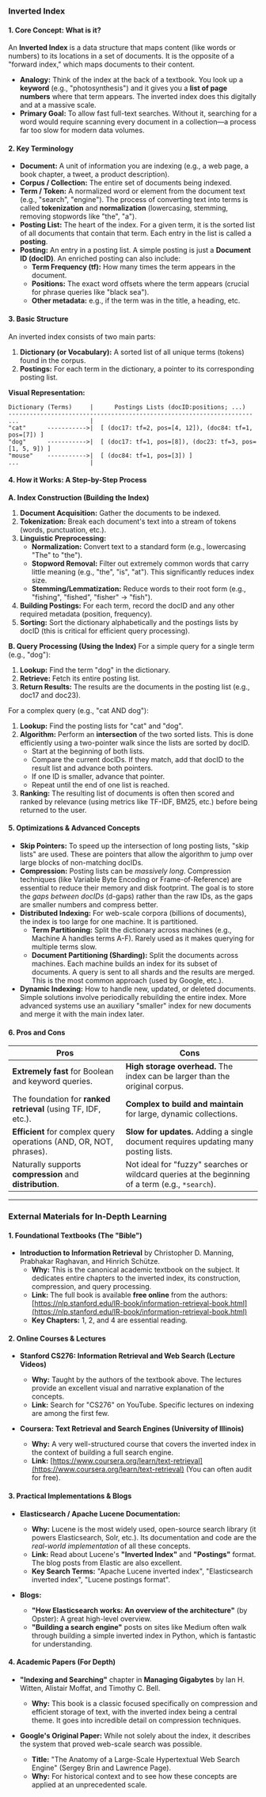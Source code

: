 ### **Inverted Index**

#### **1. Core Concept: What is it?**

An **Inverted Index** is a data structure that maps content (like words or numbers) to its locations in a set of documents. It is the opposite of a "forward index," which maps documents to their content.

*   **Analogy:** Think of the index at the back of a textbook. You look up a **keyword** (e.g., "photosynthesis") and it gives you a **list of page numbers** where that term appears. The inverted index does this digitally and at a massive scale.
*   **Primary Goal:** To allow fast full-text searches. Without it, searching for a word would require scanning every document in a collection—a process far too slow for modern data volumes.

#### **2. Key Terminology**

*   **Document:** A unit of information you are indexing (e.g., a web page, a book chapter, a tweet, a product description).
*   **Corpus / Collection:** The entire set of documents being indexed.
*   **Term / Token:** A normalized word or element from the document text (e.g., "search", "engine"). The process of converting text into terms is called **tokenization** and **normalization** (lowercasing, stemming, removing stopwords like "the", "a").
*   **Posting List:** The heart of the index. For a given term, it is the sorted list of all documents that contain that term. Each entry in the list is called a **posting**.
*   **Posting:** An entry in a posting list. A simple posting is just a **Document ID (docID)**. An enriched posting can also include:
    *   **Term Frequency (tf):** How many times the term appears in the document.
    *   **Positions:** The exact word offsets where the term appears (crucial for phrase queries like "black sea").
    *   **Other metadata:** e.g., if the term was in the title, a heading, etc.

#### **3. Basic Structure**

An inverted index consists of two main parts:

1.  **Dictionary (or Vocabulary):** A sorted list of all unique terms (tokens) found in the corpus.
2.  **Postings:** For each term in the dictionary, a pointer to its corresponding posting list.

**Visual Representation:**

```
Dictionary (Terms)     |      Postings Lists (docID:positions; ...)
---------------------------------------------------------------------
...                    |
"cat"      ----------->|  [ (doc17: tf=2, pos=[4, 12]), (doc84: tf=1, pos=[7]) ]
"dog"      ----------->|  [ (doc17: tf=1, pos=[8]), (doc23: tf=3, pos=[1, 5, 9]) ]
"mouse"    ----------->|  [ (doc84: tf=1, pos=[3]) ]
...                    |
```

#### **4. How it Works: A Step-by-Step Process**

**A. Index Construction (Building the Index)**
1.  **Document Acquisition:** Gather the documents to be indexed.
2.  **Tokenization:** Break each document's text into a stream of tokens (words, punctuation, etc.).
3.  **Linguistic Preprocessing:**
    *   **Normalization:** Convert text to a standard form (e.g., lowercasing "The" to "the").
    *   **Stopword Removal:** Filter out extremely common words that carry little meaning (e.g., "the", "is", "at"). This significantly reduces index size.
    *   **Stemming/Lemmatization:** Reduce words to their root form (e.g., "fishing", "fished", "fisher" -> "fish").
4.  **Building Postings:** For each term, record the docID and any other required metadata (position, frequency).
5.  **Sorting:** Sort the dictionary alphabetically and the postings lists by docID (this is critical for efficient query processing).

**B. Query Processing (Using the Index)**
For a simple query for a single term (e.g., "dog"):
1.  **Lookup:** Find the term "dog" in the dictionary.
2.  **Retrieve:** Fetch its entire posting list.
3.  **Return Results:** The results are the documents in the posting list (e.g., doc17 and doc23).

For a complex query (e.g., "cat AND dog"):
1.  **Lookup:** Find the posting lists for "cat" and "dog".
2.  **Algorithm:** Perform an **intersection** of the two sorted lists. This is done efficiently using a two-pointer walk since the lists are sorted by docID.
    *   Start at the beginning of both lists.
    *   Compare the current docIDs. If they match, add that docID to the result list and advance both pointers.
    *   If one ID is smaller, advance that pointer.
    *   Repeat until the end of one list is reached.
3.  **Ranking:** The resulting list of documents is often then scored and ranked by relevance (using metrics like TF-IDF, BM25, etc.) before being returned to the user.

#### **5. Optimizations & Advanced Concepts**

*   **Skip Pointers:** To speed up the intersection of long posting lists, "skip lists" are used. These are pointers that allow the algorithm to jump over large blocks of non-matching docIDs.
*   **Compression:** Posting lists can be *massively long*. Compression techniques (like Variable Byte Encoding or Frame-of-Reference) are essential to reduce their memory and disk footprint. The goal is to store the *gaps between docIDs* (d-gaps) rather than the raw IDs, as the gaps are smaller numbers and compress better.
*   **Distributed Indexing:** For web-scale corpora (billions of documents), the index is too large for one machine. It is partitioned.
    *   **Term Partitioning:** Split the dictionary across machines (e.g., Machine A handles terms A-F). Rarely used as it makes querying for multiple terms slow.
    *   **Document Partitioning (Sharding):** Split the documents across machines. Each machine builds an index for its subset of documents. A query is sent to all shards and the results are merged. This is the most common approach (used by Google, etc.).
*   **Dynamic Indexing:** How to handle new, updated, or deleted documents. Simple solutions involve periodically rebuilding the entire index. More advanced systems use an auxiliary "smaller" index for new documents and merge it with the main index later.

#### **6. Pros and Cons**

| Pros                                                                 | Cons                                                                                               |
| -------------------------------------------------------------------- | -------------------------------------------------------------------------------------------------- |
| **Extremely fast** for Boolean and keyword queries.                  | **High storage overhead.** The index can be larger than the original corpus.                       |
| The foundation for **ranked retrieval** (using TF, IDF, etc.).       | **Complex to build and maintain** for large, dynamic collections.                                  |
| **Efficient** for complex query operations (AND, OR, NOT, phrases). | **Slow for updates.** Adding a single document requires updating many posting lists.               |
| Naturally supports **compression** and **distribution**.             | Not ideal for "fuzzy" searches or wildcard queries at the beginning of a term (e.g., `*search`). |

---

### **External Materials for In-Depth Learning**

#### **1. Foundational Textbooks (The "Bible")**

*   **Introduction to Information Retrieval** by Christopher D. Manning, Prabhakar Raghavan, and Hinrich Schütze.
    *   **Why:** This is the canonical academic textbook on the subject. It dedicates entire chapters to the inverted index, its construction, compression, and query processing.
    *   **Link:** The full book is available **free online** from the authors: [https://nlp.stanford.edu/IR-book/information-retrieval-book.html](https://nlp.stanford.edu/IR-book/information-retrieval-book.html)
    *   **Key Chapters:** 1, 2, and 4 are essential reading.

#### **2. Online Courses & Lectures**

*   **Stanford CS276: Information Retrieval and Web Search (Lecture Videos)**
    *   **Why:** Taught by the authors of the textbook above. The lectures provide an excellent visual and narrative explanation of the concepts.
    *   **Link:** Search for "CS276" on YouTube. Specific lectures on indexing are among the first few.

*   **Coursera: Text Retrieval and Search Engines (University of Illinois)**
    *   **Why:** A very well-structured course that covers the inverted index in the context of building a full search engine.
    *   **Link:** [https://www.coursera.org/learn/text-retrieval](https://www.coursera.org/learn/text-retrieval) (You can often audit for free).

#### **3. Practical Implementations & Blogs**

*   **Elasticsearch / Apache Lucene Documentation:**
    *   **Why:** Lucene is the most widely used, open-source search library (it powers Elasticsearch, Solr, etc.). Its documentation and code are the *real-world implementation* of all these concepts.
    *   **Link:** Read about Lucene's **"Inverted Index"** and **"Postings"** format. The blog posts from Elastic are also excellent.
    *   **Key Search Terms:** "Apache Lucene inverted index", "Elasticsearch inverted index", "Lucene postings format".

*   **Blogs:**
    *   **"How Elasticsearch works: An overview of the architecture"** (by Opster): A great high-level overview.
    *   **"Building a search engine"** posts on sites like Medium often walk through building a simple inverted index in Python, which is fantastic for understanding.

#### **4. Academic Papers (For Depth)**

*   **"Indexing and Searching"** chapter in **Managing Gigabytes** by Ian H. Witten, Alistair Moffat, and Timothy C. Bell.
    *   **Why:** This book is a classic focused specifically on compression and efficient storage of text, with the inverted index being a central theme. It goes into incredible detail on compression techniques.

*   **Google's Original Paper:** While not solely about the index, it describes the system that proved web-scale search was possible.
    *   **Title:** "The Anatomy of a Large-Scale Hypertextual Web Search Engine" (Sergey Brin and Lawrence Page).
    *   **Why:** For historical context and to see how these concepts are applied at an unprecedented scale.